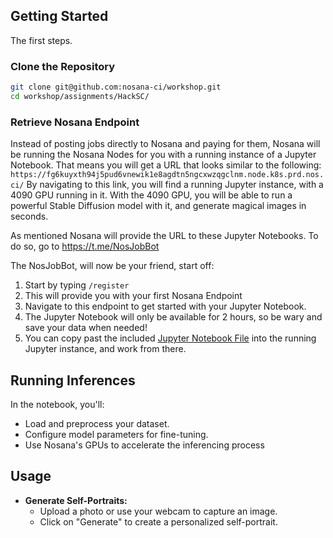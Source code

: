 ## Getting Started

The first steps.

### Clone the Repository

```bash
git clone git@github.com:nosana-ci/workshop.git
cd workshop/assignments/HackSC/
```

### Retrieve Nosana Endpoint

Instead of posting jobs directly to Nosana and paying for them, Nosana will be running the Nosana Nodes for you with a running instance of a Jupyter Notebook.
That means you will get a URL that looks similar to the following: 
`https://fg6kuyxth94j5pud6vnewik1e8agdtn5ngcxwzqgclnm.node.k8s.prd.nos.ci/`
By navigating to this link, you will find a running Jupyter instance, with a 4090 GPU running in it.
With the 4090 GPU, you will be able to run a powerful Stable Diffusion model with it, and generate magical images in seconds.

As mentioned Nosana will provide the URL to these Jupyter Notebooks.
To do so, go to https://t.me/NosJobBot

The NosJobBot, will now be your friend, start off:

1. Start by typing `/register`
2. This will provide you with your first Nosana Endpoint
3. Navigate to this endpoint to get started with your Jupyter Notebook.
4. The Jupyter Notebook will only be available for 2 hours, so be wary and save your data when needed!
5. You can copy past the included [Jupyter Notebook File](./assets/dreambooth.ipynb) into the running Jupyter instance, and work from there.

## Running Inferences

In the notebook, you'll:

- Load and preprocess your dataset.
- Configure model parameters for fine-tuning.
- Use Nosana's GPUs to accelerate the inferencing process

## Usage

- **Generate Self-Portraits:**
  - Upload a photo or use your webcam to capture an image.
  - Click on "Generate" to create a personalized self-portrait.

